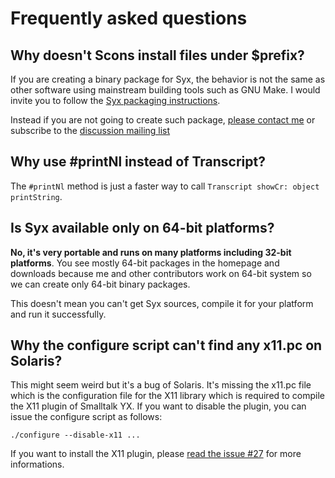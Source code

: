 # Frequently asked questions #

## Why doesn't Scons install files under $prefix? ##

If you are creating a binary package for Syx, the behavior is not the same as other software using mainstream building tools such as GNU Make.
I would invite you to follow the [Syx packaging instructions](PackagingInstructions.md).

Instead if you are not going to create such package, [please contact me](mailto:lethalman88@gmail.com) or subscribe to the [discussion mailing list](http://groups.google.com/group/syx-discuss)

## Why use #printNl instead of Transcript? ##

The `#printNl` method is just a faster way to call `Transcript showCr: object printString`.

## Is Syx available only on 64-bit platforms? ##

**No, it's very portable and runs on many platforms including 32-bit platforms**. You see mostly 64-bit packages in the homepage and downloads because me and other contributors work on 64-bit system so we can create only 64-bit binary packages.

This doesn't mean you can't get Syx sources, compile it for your platform and run it successfully.

## Why the configure script can't find any x11.pc on Solaris? ##

This might seem weird but it's a bug of Solaris. It's missing the x11.pc file which is the configuration file for the X11 library which is required to compile the X11 plugin of Smalltalk YX.
If you want to disable the plugin, you can issue the configure script as follows:
```
./configure --disable-x11 ...
```
If you want to install the X11 plugin, please [read the issue #27](http://code.google.com/p/syx/issues/detail?id=27) for more informations.